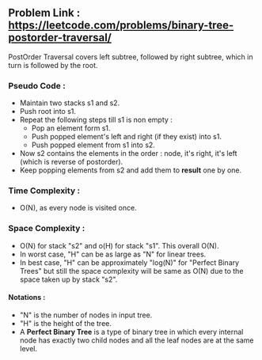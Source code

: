 ## Problem Link : https://leetcode.com/problems/binary-tree-postorder-traversal/

PostOrder Traversal covers left subtree, followed by right subtree, which in turn is followed by the root.

### Pseudo Code :
  - Maintain two stacks s1 and s2.
  - Push root into s1.
  - Repeat the following steps till s1 is non empty :
     - Pop an element form s1.
     - Push popped element's left and right (if they exist) into s1.
     - Push popped element from s1 into s2.
  - Now s2 contains the elements in the order : node, it's right, it's left (which is reverse of postorder).
  - Keep popping elements from s2 and add them to **result** one by one.

### Time Complexity : 
  - O(N), as every node is visited once.

### Space Complexity :
  - O(N) for stack "s2" and o(H) for stack "s1". This overall O(N).
  - In worst case, "H" can be as large as "N" for linear trees.
  - In best case, "H" can be approximately "log(N)" for "Perfect Binary Trees" but still the space complexity will be same as O(N) due to the space taken up by stack "s2".

#### Notations :
  - "N" is the number of nodes in input tree.
  - "H" is the height of the tree.
  - A **Perfect Binary Tree** is a type of binary tree in which every internal node has exactly two child nodes and all the leaf nodes are at the same level.
